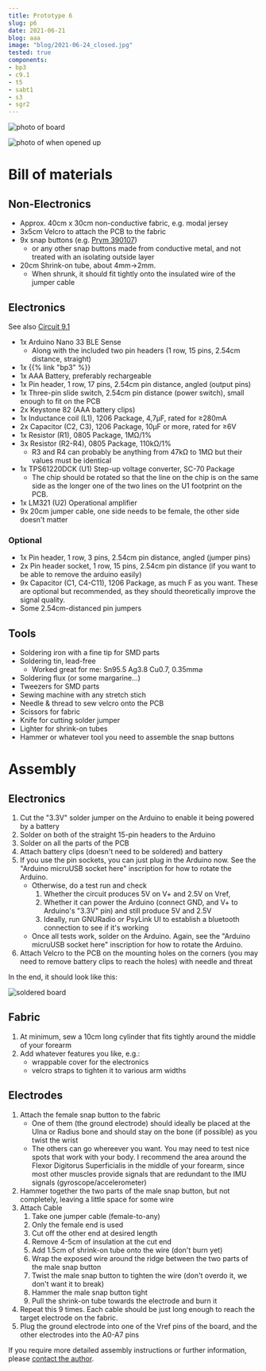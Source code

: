 ```yaml
---
title: Prototype 6
slug: p6
date: 2021-06-21
blog: aaa
image: "blog/2021-06-24_closed.jpg"
tested: true
components:
- bp3
- c9.1
- t5
- sabt1
- s3
- sgr2
---
```


![photo of board](/img/blog/2021-06-21_tilted.jpg)

![photo of when opened up](/img/blog/2021-06-24_open.jpg)

# Bill of materials
## Non-Electronics

- Approx. 40cm x 30cm non-conductive fabric, e.g. modal jersey
- 3x5cm Velcro to attach the PCB to the fabric
- 9x snap buttons (e.g. [Prym 390107](https://www.prym.com/en/non-sew-press-fastener-jersey-retaining-ring-10mm-silver-coloured-390107))
    - or any other snap buttons made from conductive metal, and not treated with an isolating outside layer
- 20cm Shrink-on tube, about 4mm->2mm.
    - When shrunk, it should fit tightly onto the insulated wire of the jumper cable

## Electronics

See also [Circuit 9.1](/c9.1)

- 1x Arduino Nano 33 BLE Sense
    - Along with the included two pin headers (1 row, 15 pins, 2.54cm distance, straight)
- 1x {{% link "bp3" %}}
- 1x AAA Battery, preferably rechargeable
- 1x Pin header, 1 row, 17 pins, 2.54cm pin distance, angled (output pins)
- 1x Three-pin slide switch, 2.54cm pin distance (power switch), small enough to fit on the PCB
- 2x Keystone 82 (AAA battery clips)
- 1x Inductance coil (L1), 1206 Package, 4,7&micro;F, rated for &ge;280mA
- 2x Capacitor (C2, C3), 1206 Package, 10&micro;F or more, rated for &ge;6V
- 1x Resistor (R1), 0805 Package, 1M&Omega;/1%
- 3x Resistor (R2-R4), 0805 Package, 110k&Omega;/1%
    - R3 and R4 can probably be anything from 47k&Omega; to 1M&Omega; but their values must be identical
- 1x TPS61220DCK (U1) Step-up voltage converter, SC-70 Package
    - The chip should be rotated so that the line on the chip is on the same side as the longer one of the two lines on the U1 footprint on the PCB.
- 1x LM321 (U2) Operational amplifier
- 9x 20cm jumper cable, one side needs to be female, the other side doesn't matter

### Optional

- 1x Pin header, 1 row, 3 pins, 2.54cm pin distance, angled (jumper pins)
- 2x Pin header socket, 1 row, 15 pins, 2.54cm pin distance (if you want to be able to remove the arduino easily)
- 9x Capacitor (C1, C4-C11), 1206 Package, as much F as you want.  These are optional but recommended, as they should theoretically improve the signal quality.
- Some 2.54cm-distanced pin jumpers

## Tools

- Soldering iron with a fine tip for SMD parts
- Soldering tin, lead-free
    - Worked great for me: Sn95.5 Ag3.8 Cu0.7, 0.35mm&#8960;
- Soldering flux (or some margarine...)
- Tweezers for SMD parts
- Sewing machine with any stretch stich
- Needle & thread to sew velcro onto the PCB
- Scissors for fabric
- Knife for cutting solder jumper
- Lighter for shrink-on tubes
- Hammer or whatever tool you need to assemble the snap buttons

# Assembly
## Electronics

1. Cut the "3.3V" solder jumper on the Arduino to enable it being powered by a battery
2. Solder on both of the straight 15-pin headers to the Arduino
3. Solder on all the parts of the PCB
4. Attach battery clips (doesn't need to be soldered) and battery
5. If you use the pin sockets, you can just plug in the Arduino now.  See the "Arduino micruUSB socket here" inscription for how to rotate the Arduino.
    - Otherwise, do a test run and check
        1. Whether the circuit produces 5V on V+ and 2.5V on Vref,
        2. Whether it can power the Arduino (connect GND, and V+ to Arduino's "3.3V" pin) and still produce 5V and 2.5V
        3. Ideally, run GNURadio or PsyLink UI to establish a bluetooth connection to see if it's working
    - Once all tests work, solder on the Arduino.  Again, see the "Arduino micruUSB socket here" inscription for how to rotate the Arduino.
6. Attach Velcro to the PCB on the mounting holes on the corners (you may need to remove battery clips to reach the holes) with needle and threat

In the end, it should look like this:

![soldered board](/img/blog/2021-06-21_front.jpg)

## Fabric

1. At minimum, sew a 10cm long cylinder that fits tightly around the middle of your forearm
2. Add whatever features you like, e.g.:
    - wrappable cover for the electronics
    - velcro straps to tighten it to various arm widths

## Electrodes

1. Attach the female snap button to the fabric
    - One of them (the ground electrode) should ideally be placed at the Ulna or Radius bone and should stay on the bone (if possible) as you twist the wrist
    - The others can go whereever you want. You may need to test nice spots that work with your body.  I recommend the area around the Flexor Digitorus Superficialis in the middle of your forearm, since most other muscles provide signals that are redundant to the IMU signals (gyroscope/accelerometer)
2. Hammer together the two parts of the male snap button, but not completely, leaving a little space for some wire
3. Attach Cable
    1. Take one jumper cable (female-to-any)
    2. Only the female end is used
    3. Cut off the other end at desired length
    4. Remove 4-5cm of insulation at the cut end
    5. Add 1.5cm of shrink-on tube onto the wire (don't burn yet)
    6. Wrap the exposed wire around the ridge between the two parts of the male snap button
    7. Twist the male snap button to tighten the wire (don't overdo it, we don't want it to break)
    8. Hammer the male snap button tight
    9. Pull the shrink-on tube towards the electrode and burn it
4. Repeat this 9 times. Each cable should be just long enough to reach the target electrode on the fabric.
5. Plug the ground electrode into one of the Vref pins of the board, and the other electrodes into the A0-A7 pins

If you require more detailed assembly instructions or further information, please [contact the author](/faq).
